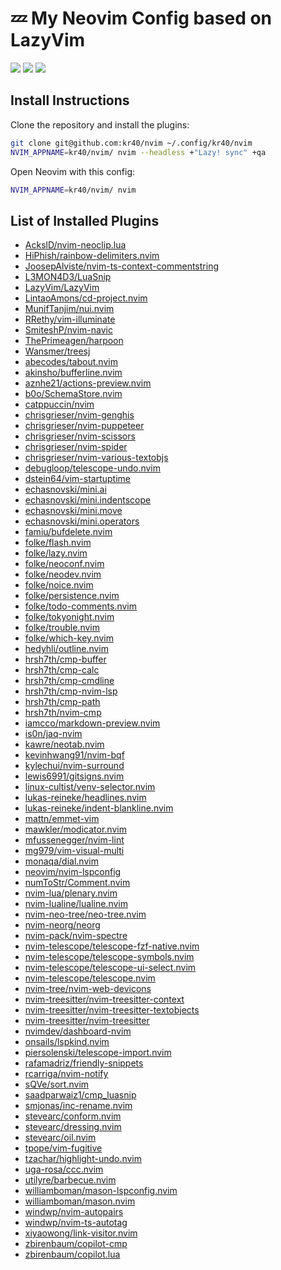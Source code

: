 # 💤 My Neovim Config based on LazyVim

<a href="https://dotfyle.com/kr40/nvim"><img src="https://dotfyle.com/kr40/nvim/badges/plugins?style=for-the-badge" /></a>
<a href="https://dotfyle.com/kr40/nvim"><img src="https://dotfyle.com/kr40/nvim/badges/leaderkey?style=for-the-badge" /></a>
<a href="https://dotfyle.com/kr40/nvim"><img src="https://dotfyle.com/kr40/nvim/badges/plugin-manager?style=for-the-badge" /></a>

## Install Instructions

Clone the repository and install the plugins:

```sh
git clone git@github.com:kr40/nvim ~/.config/kr40/nvim
NVIM_APPNAME=kr40/nvim/ nvim --headless +"Lazy! sync" +qa
```

Open Neovim with this config:

```sh
NVIM_APPNAME=kr40/nvim/ nvim
```

## List of Installed Plugins

- [AckslD/nvim-neoclip.lua](https://github.com/AckslD/nvim-neoclip.lua)
- [HiPhish/rainbow-delimiters.nvim](https://github.com/HiPhish/rainbow-delimiters.nvim)
- [JoosepAlviste/nvim-ts-context-commentstring](https://github.com/JoosepAlviste/nvim-ts-context-commentstring)
- [L3MON4D3/LuaSnip](https://github.com/L3MON4D3/LuaSnip)
- [LazyVim/LazyVim](https://github.com/LazyVim/LazyVim)
- [LintaoAmons/cd-project.nvim](https://github.com/LintaoAmons/cd-project.nvim)
- [MunifTanjim/nui.nvim](https://github.com/MunifTanjim/nui.nvim)
- [RRethy/vim-illuminate](https://github.com/RRethy/vim-illuminate)
- [SmiteshP/nvim-navic](https://github.com/SmiteshP/nvim-navic)
- [ThePrimeagen/harpoon](https://github.com/ThePrimeagen/harpoon)
- [Wansmer/treesj](https://github.com/Wansmer/treesj)
- [abecodes/tabout.nvim](https://github.com/abecodes/tabout.nvim)
- [akinsho/bufferline.nvim](https://github.com/akinsho/bufferline.nvim)
- [aznhe21/actions-preview.nvim](https://github.com/aznhe21/actions-preview.nvim)
- [b0o/SchemaStore.nvim](https://github.com/b0o/SchemaStore.nvim)
- [catppuccin/nvim](https://github.com/catppuccin/nvim)
- [chrisgrieser/nvim-genghis](https://github.com/chrisgrieser/nvim-genghis)
- [chrisgrieser/nvim-puppeteer](https://github.com/chrisgrieser/nvim-puppeteer)
- [chrisgrieser/nvim-scissors](https://github.com/chrisgrieser/nvim-scissors)
- [chrisgrieser/nvim-spider](https://github.com/chrisgrieser/nvim-spider)
- [chrisgrieser/nvim-various-textobjs](https://github.com/chrisgrieser/nvim-various-textobjs)
- [debugloop/telescope-undo.nvim](https://github.com/debugloop/telescope-undo.nvim)
- [dstein64/vim-startuptime](https://github.com/dstein64/vim-startuptime)
- [echasnovski/mini.ai](https://github.com/echasnovski/mini.ai)
- [echasnovski/mini.indentscope](https://github.com/echasnovski/mini.indentscope)
- [echasnovski/mini.move](https://github.com/echasnovski/mini.move)
- [echasnovski/mini.operators](https://github.com/echasnovski/mini.operators)
- [famiu/bufdelete.nvim](https://github.com/famiu/bufdelete.nvim)
- [folke/flash.nvim](https://github.com/folke/flash.nvim)
- [folke/lazy.nvim](https://github.com/folke/lazy.nvim)
- [folke/neoconf.nvim](https://github.com/folke/neoconf.nvim)
- [folke/neodev.nvim](https://github.com/folke/neodev.nvim)
- [folke/noice.nvim](https://github.com/folke/noice.nvim)
- [folke/persistence.nvim](https://github.com/folke/persistence.nvim)
- [folke/todo-comments.nvim](https://github.com/folke/todo-comments.nvim)
- [folke/tokyonight.nvim](https://github.com/folke/tokyonight.nvim)
- [folke/trouble.nvim](https://github.com/folke/trouble.nvim)
- [folke/which-key.nvim](https://github.com/folke/which-key.nvim)
- [hedyhli/outline.nvim](https://github.com/hedyhli/outline.nvim)
- [hrsh7th/cmp-buffer](https://github.com/hrsh7th/cmp-buffer)
- [hrsh7th/cmp-calc](https://github.com/hrsh7th/cmp-calc)
- [hrsh7th/cmp-cmdline](https://github.com/hrsh7th/cmp-cmdline)
- [hrsh7th/cmp-nvim-lsp](https://github.com/hrsh7th/cmp-nvim-lsp)
- [hrsh7th/cmp-path](https://github.com/hrsh7th/cmp-path)
- [hrsh7th/nvim-cmp](https://github.com/hrsh7th/nvim-cmp)
- [iamcco/markdown-preview.nvim](https://github.com/iamcco/markdown-preview.nvim)
- [is0n/jaq-nvim](https://github.com/is0n/jaq-nvim)
- [kawre/neotab.nvim](https://github.com/kawre/neotab.nvim)
- [kevinhwang91/nvim-bqf](https://github.com/kevinhwang91/nvim-bqf)
- [kylechui/nvim-surround](https://github.com/kylechui/nvim-surround)
- [lewis6991/gitsigns.nvim](https://github.com/lewis6991/gitsigns.nvim)
- [linux-cultist/venv-selector.nvim](https://github.com/linux-cultist/venv-selector.nvim)
- [lukas-reineke/headlines.nvim](https://github.com/lukas-reineke/headlines.nvim)
- [lukas-reineke/indent-blankline.nvim](https://github.com/lukas-reineke/indent-blankline.nvim)
- [mattn/emmet-vim](https://github.com/mattn/emmet-vim)
- [mawkler/modicator.nvim](https://github.com/mawkler/modicator.nvim)
- [mfussenegger/nvim-lint](https://github.com/mfussenegger/nvim-lint)
- [mg979/vim-visual-multi](https://github.com/mg979/vim-visual-multi)
- [monaqa/dial.nvim](https://github.com/monaqa/dial.nvim)
- [neovim/nvim-lspconfig](https://github.com/neovim/nvim-lspconfig)
- [numToStr/Comment.nvim](https://github.com/numToStr/Comment.nvim)
- [nvim-lua/plenary.nvim](https://github.com/nvim-lua/plenary.nvim)
- [nvim-lualine/lualine.nvim](https://github.com/nvim-lualine/lualine.nvim)
- [nvim-neo-tree/neo-tree.nvim](https://github.com/nvim-neo-tree/neo-tree.nvim)
- [nvim-neorg/neorg](https://github.com/nvim-neorg/neorg)
- [nvim-pack/nvim-spectre](https://github.com/nvim-pack/nvim-spectre)
- [nvim-telescope/telescope-fzf-native.nvim](https://github.com/nvim-telescope/telescope-fzf-native.nvim)
- [nvim-telescope/telescope-symbols.nvim](https://github.com/nvim-telescope/telescope-symbols.nvim)
- [nvim-telescope/telescope-ui-select.nvim](https://github.com/nvim-telescope/telescope-ui-select.nvim)
- [nvim-telescope/telescope.nvim](https://github.com/nvim-telescope/telescope.nvim)
- [nvim-tree/nvim-web-devicons](https://github.com/nvim-tree/nvim-web-devicons)
- [nvim-treesitter/nvim-treesitter-context](https://github.com/nvim-treesitter/nvim-treesitter-context)
- [nvim-treesitter/nvim-treesitter-textobjects](https://github.com/nvim-treesitter/nvim-treesitter-textobjects)
- [nvim-treesitter/nvim-treesitter](https://github.com/nvim-treesitter/nvim-treesitter)
- [nvimdev/dashboard-nvim](https://github.com/nvimdev/dashboard-nvim)
- [onsails/lspkind.nvim](https://github.com/onsails/lspkind.nvim)
- [piersolenski/telescope-import.nvim](https://github.com/piersolenski/telescope-import.nvim)
- [rafamadriz/friendly-snippets](https://github.com/rafamadriz/friendly-snippets)
- [rcarriga/nvim-notify](https://github.com/rcarriga/nvim-notify)
- [sQVe/sort.nvim](https://github.com/sQVe/sort.nvim)
- [saadparwaiz1/cmp_luasnip](https://github.com/saadparwaiz1/cmp_luasnip)
- [smjonas/inc-rename.nvim](https://github.com/smjonas/inc-rename.nvim)
- [stevearc/conform.nvim](https://github.com/stevearc/conform.nvim)
- [stevearc/dressing.nvim](https://github.com/stevearc/dressing.nvim)
- [stevearc/oil.nvim](https://github.com/stevearc/oil.nvim)
- [tpope/vim-fugitive](https://github.com/tpope/vim-fugitive)
- [tzachar/highlight-undo.nvim](https://github.com/tzachar/highlight-undo.nvim)
- [uga-rosa/ccc.nvim](https://github.com/uga-rosa/ccc.nvim)
- [utilyre/barbecue.nvim](https://github.com/utilyre/barbecue.nvim)
- [williamboman/mason-lspconfig.nvim](https://github.com/williamboman/mason-lspconfig.nvim)
- [williamboman/mason.nvim](https://github.com/williamboman/mason.nvim)
- [windwp/nvim-autopairs](https://github.com/windwp/nvim-autopairs)
- [windwp/nvim-ts-autotag](https://github.com/windwp/nvim-ts-autotag)
- [xiyaowong/link-visitor.nvim](https://github.com/xiyaowong/link-visitor.nvim)
- [zbirenbaum/copilot-cmp](https://github.com/zbirenbaum/copilot-cmp)
- [zbirenbaum/copilot.lua](https://github.com/zbirenbaum/copilot.lua)
